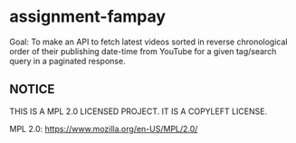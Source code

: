 # assignment-fampay
Goal: To make an API to fetch latest videos sorted in reverse chronological order of their publishing date-time from YouTube for a given tag/search query in a paginated response.

## NOTICE
THIS IS A MPL 2.0 LICENSED PROJECT. IT IS A COPYLEFT LICENSE.

MPL 2.0: https://www.mozilla.org/en-US/MPL/2.0/
